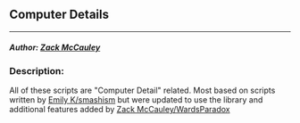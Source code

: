 ## Computer Details
---
##### Author: [Zack McCauley](https://www.github.com/WardsParadox)

### Description:
All of these scripts are "Computer Detail" related. Most based on scripts written by [Emily K/smashism](https://www.github.com/smashism) but were updated to use the library and additional features added by [Zack McCauley/WardsParadox](https://www.github.com/WardsParadox)
